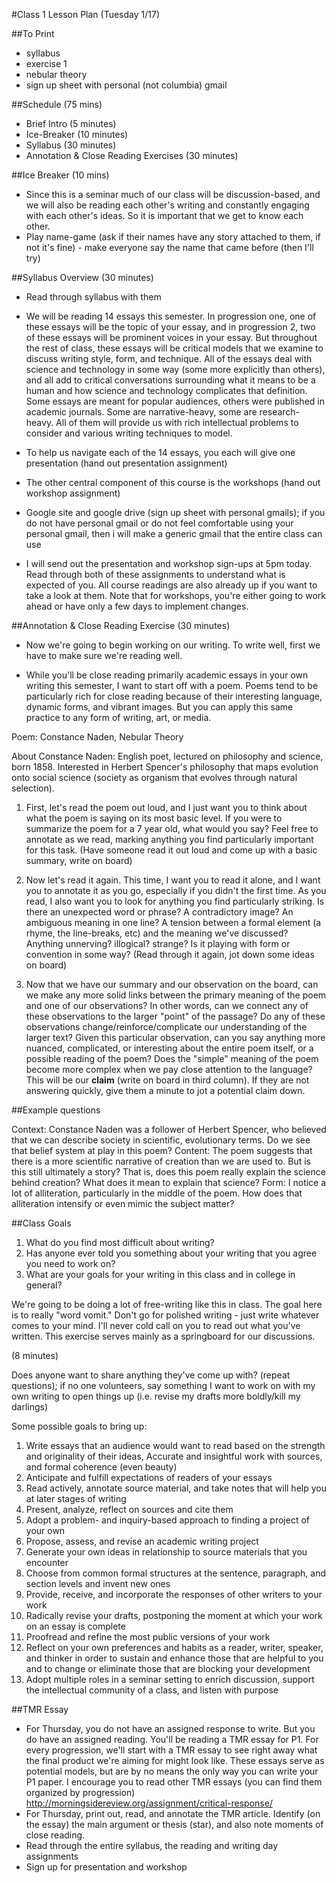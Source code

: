 #Class 1 Lesson Plan (Tuesday 1/17)

##To Print
- syllabus
- exercise 1
- nebular theory
- sign up sheet with personal (not columbia) gmail

##Schedule (75 mins)
- Brief Intro (5 minutes)
- Ice-Breaker (10 minutes)
- Syllabus (30 minutes)
- Annotation & Close Reading Exercises (30 minutes)

##Ice Breaker (10 mins)
- Since this is a seminar much of our class will be discussion-based, and we will also be reading each other's writing and constantly engaging with each other's ideas. So it is important that we get to know each other.
- Play name-game (ask if their names have any story attached to them, if not it's fine) - make everyone say the name that came before (then I'll try)


##Syllabus Overview  (30 minutes)
- Read through syllabus with them 

- We will be reading 14 essays this semester. In progression one, one of these essays will be the topic of your essay, and in progression 2, two of these essays will be prominent voices in your essay. But throughout the rest of class, these essays will be critical models that we examine to discuss writing style, form, and technique. All of the essays deal with science and technology in some way (some more explicitly than others), and all add to critical conversations surrounding what it means to be a human and how science and technology complicates that definition. Some essays are meant for popular audiences, others were published in academic journals. Some are narrative-heavy, some are research-heavy. All of them will provide us with rich intellectual problems to consider and various writing techniques to model.  

- To help us navigate each of the 14 essays, you each will give one presentation (hand out presentation assignment)

- The other central component of this course is the workshops (hand out workshop assignment)

- Google site and google drive (sign up sheet with personal gmails); if you do not have personal gmail or do not feel comfortable using your personal gmail, then i will make a generic gmail that the entire class can use

- I will send out the presentation and workshop sign-ups at 5pm today. Read through both of these assignments to understand what is expected of you. All course readings are also already up if you want to take a look at them. Note that for workshops, you're either going to work ahead or have only a few days to implement changes.

##Annotation & Close Reading Exercise (30 minutes)

- Now we're going to begin working on our writing. To write well, first we have to make sure we're reading well.

- While you'll be close reading primarily academic essays in your own writing this semester, I want to start off with a poem. Poems tend to be particularly rich for close reading because of their interesting language, dynamic forms, and vibrant images. But you can apply this same practice to any form of writing, art, or media.

Poem: Constance Naden, Nebular Theory

About Constance Naden: English poet, lectured on philosophy and science, born 1858. Interested in Herbert Spencer's philosophy that maps evolution onto social science (society as organism that evolves through natural selection).

1. First, let's read the poem out loud, and I just want you to think about what the poem is saying on its most basic level. If you were to summarize the poem for a 7 year old, what would you say? Feel free to annotate as we read, marking anything you find particularly important for this task. (Have someone read it out loud and come up with a basic summary, write on board)

2. Now let's read it again. This time, I want you to read it alone, and I want you to annotate it as you go, especially if you didn't the first time. As you read, I also want you to look for anything you find particularly striking. Is there an unexpected word or phrase? A contradictory image? An ambiguous meaning in one line? A tension between a formal element (a rhyme, the line-breaks, etc) and the meaning we've discussed? Anything unnerving? illogical? strange? Is it playing with form or convention in some way? (Read through it again, jot down some ideas on board)

3. Now that we have our summary and our observation on the board, can we make any more solid links between the primary meaning of the poem and one of our observations? In other words, can we connect any of these observations to the larger "point" of the passage? Do any of these observations change/reinforce/complicate our understanding of the larger text? Given this particular observation, can you say anything more nuanced, complicated, or interesting about the entire poem itself, or a possible reading of the poem? Does the "simple" meaning of the poem become more complex when we pay close attention to the language? This will be our **claim** (write on board in third column). If they are not answering quickly, give them a minute to jot a potential claim down.

##Example questions

Context: Constance Naden was a follower of Herbert Spencer, who believed that we can describe society in scientific, evolutionary terms. Do we see that belief system at play in this poem?
Content: The poem suggests that there is a more scientific narrative of creation than we are used to. But is this still ultimately a story? That is, does this poem really explain the science behind creation? What does it mean to explain that science?
Form: I notice a lot of alliteration, particularly in the middle of the poem. How does that alliteration intensify or even mimic the subject matter?

##Class Goals

1) What do you find most difficult about writing?
2) Has anyone ever told you something about your writing that you agree you need to work on?
3) What are your goals for your writing in this class and in college in general?

We're going to be doing a lot of free-writing like this in class. The goal here is to really "word vomit." Don't go for polished writing - just write whatever comes to your mind. I'll never cold call on you to read out what you've written. This exercise serves mainly as a springboard for our discussions.

(8 minutes)

Does anyone want to share anything they've come up with? (repeat questions); if no one volunteers, say something I want to work on with my own writing to open things up (i.e. revise my drafts more boldly/kill my darlings)

Some possible goals to bring up:

1. Write essays that an audience would want to read based on the strength and originality of their ideas, Accurate and insightful work with sources, and formal coherence (even beauty)
2. Anticipate and fulfill expectations of readers of your essays
3. Read actively, annotate source material, and take notes that will help you at later stages of writing
4. Present, analyze, reflect on sources and cite them
5. Adopt a problem- and inquiry-based approach to finding a project of your own
6. Propose, assess, and revise an academic writing project
7. Generate your own ideas in relationship to source materials that you encounter
8. Choose from common formal structures at the sentence, paragraph, and section levels and invent new ones
9. Provide, receive, and incorporate the responses of other writers to your work
10. Radically revise your drafts, postponing the moment at which your work on an essay is complete
11. Proofread and refine the most public versions of your work
12. Reflect on your own preferences and habits as a reader, writer, speaker, and thinker in order to sustain and enhance those that are helpful to you and to change or eliminate those that are blocking your development
13. Adopt multiple roles in a seminar setting to enrich discussion, support the intellectual community of a class, and listen with purpose

##TMR Essay
- For Thursday, you do not have an assigned response to write. But you do have an assigned reading. You'll be reading a TMR essay for P1. For every progression, we'll start with a TMR essay to see right away what the final product we're aiming for might look like. These essays serve as potential models, but are by no means the only way you can write your P1 paper. I encourage you to read other TMR essays (you can find them organized by progression) http://morningsidereview.org/assignment/critical-response/
- For Thursday, print out, read, and annotate the TMR article. Identify (on the essay) the main argument or thesis (star), and also note moments of close reading.
- Read through the entire syllabus, the reading and writing day assignments
- Sign up for presentation and workshop
